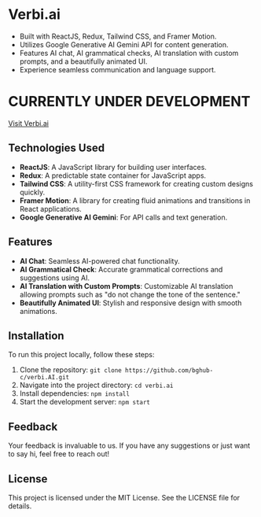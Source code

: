 # Verbi.ai

- Built with ReactJS, Redux, Tailwind CSS, and Framer Motion.
- Utilizes Google Generative AI Gemini API for content generation.
- Features AI chat, AI grammatical checks, AI translation with custom prompts, and a beautifully animated UI.
- Experience seamless communication and language support.

# CURRENTLY UNDER DEVELOPMENT

[Visit Verbi.ai](https://verbiai.netlify.app/)

## Technologies Used

- **ReactJS**: A JavaScript library for building user interfaces.
- **Redux**: A predictable state container for JavaScript apps.
- **Tailwind CSS**: A utility-first CSS framework for creating custom designs quickly.
- **Framer Motion**: A library for creating fluid animations and transitions in React applications.
- **Google Generative AI Gemini**: For API calls and text generation.

## Features

- **AI Chat**: Seamless AI-powered chat functionality.
- **AI Grammatical Check**: Accurate grammatical corrections and suggestions using AI.
- **AI Translation with Custom Prompts**: Customizable AI translation allowing prompts such as "do not change the tone of the sentence."
- **Beautifully Animated UI**: Stylish and responsive design with smooth animations.

## Installation

To run this project locally, follow these steps:

1. Clone the repository: `git clone https://github.com/bghub-c/verbi.AI.git`
2. Navigate into the project directory: `cd verbi.ai`
3. Install dependencies: `npm install`
4. Start the development server: `npm start`

## Feedback

Your feedback is invaluable to us. If you have any suggestions or just want to say hi, feel free to reach out!

## License

This project is licensed under the MIT License. See the LICENSE file for details.
